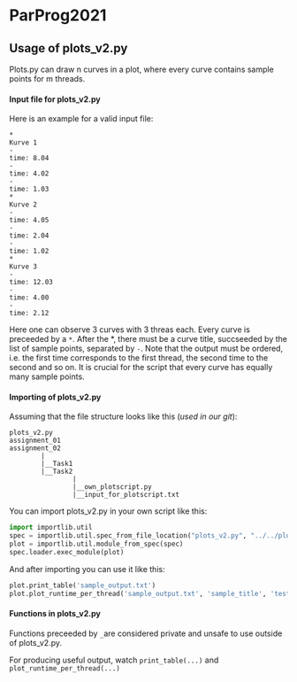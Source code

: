 # ParProg2021



## Usage of plots_v2.py

Plots.py can draw n curves in a plot, where every curve contains sample points for m threads.

#### Input file for plots_v2.py

Here is an example for a valid input file: 

```
*
Kurve 1
-
time: 8.04
-
time: 4.02
-
time: 1.03
*
Kurve 2
-
time: 4.05
-
time: 2.04
-
time: 1.02
*
Kurve 3
-
time: 12.03
-
time: 4.00
-
time: 2.12
```

Here one can observe 3 curves with 3 threas each. Every curve is preceeded by a `*`.
After the *, there must be a curve title, succseeded by the list of sample points, separated by `-`.
Note that the output must be ordered, i.e. the first time corresponds to the first thread, the second time to the second and so on.
It is crucial for the script that every curve has equally many sample points.



#### Importing of plots_v2.py 

Assuming that the file structure looks like this (*used in our git*):

```
plots_v2.py
assignment_01
assignment_02
		|
		|__Task1
		|__Task2
				|
				|__own_plotscript.py
				|__input_for_plotscript.txt
```

You can import plots_v2.py in your own script like this:

```python
import importlib.util
spec = importlib.util.spec_from_file_location("plots_v2.py", "../../plots_v2.py")
plot = importlib.util.module_from_spec(spec)
spec.loader.exec_module(plot)
```

And after importing you can use it like this:

```python
plot.print_table('sample_output.txt')
plot.plot_runtime_per_thread('sample_output.txt', 'sample_title', 'test_output', 'Kurve 1')
```

#### Functions in plots_v2.py

Functions preceeded by `_`are considered private and unsafe to use outside of plots_v2.py.

For producing useful output, watch `print_table(...)` and `plot_runtime_per_thread(...)`